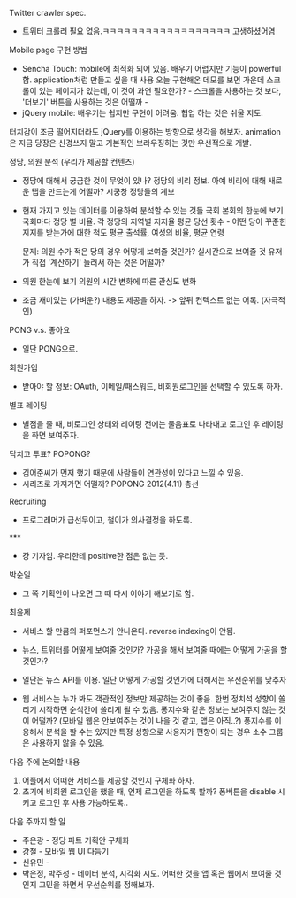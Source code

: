 Twitter crawler spec.
- 트위터 크롤러 필요 없음.ㅋㅋㅋㅋㅋㅋㅋㅋㅋㅋㅋㅋㅋㅋㅋㅋㅋㅋ 고생하셨어염

Mobile page 구현 방법
- Sencha Touch: mobile에 최적화 되어 있음. 배우기 어렵지만 기능이 powerful 함. application처럼 만들고 싶을 때 사용
    오늘 구현해온 데모를 보면 가운데 스크롤이 있는 페이지가 있는데, 이 것이 과연 필요한가?
        - 스크롤을 사용하는 것 보다, '더보기' 버튼을 사용하는 것은 어떨까
        - 
- jQuery mobile: 배우기는 쉽지만 구현이 어려움. 협업 하는 것은 쉬울 지도.

터치감이 조금 떨어지더라도 jQuery를 이용하는 방향으로 생각을 해보자.
animation 은 지금 당장은 신경쓰지 말고 기본적인 브라우징하는 것만 우선적으로 개발.

정당, 의원 분석 (우리가 제공할 컨텐츠)
- 정당에 대해서 궁금한 것이 무엇이 있나? 
    정당의 비리 정보. 아예 비리에 대해 새로운 탭을 만드는게 어떨까? 시궁창
    정당들의 계보

- 현재 가지고 있는 데이터를 이용하여 분석할 수 있는 것들
    국회 본회의 한눈에 보기
    국회마다 정당 별 비율. 각 정당의 지역별 지지율
    평균 당선 횟수 - 어떤 당이 꾸준힌 지지를 받는가에 대한 척도
    평균 출석률, 여성의 비율, 평균 연령

    문제: 의원 수가 적은 당의 경우 어떻게 보여줄 것인가? 실시간으로 보여줄 것
            유저가 직접 '계산하기' 눌러서 하는 것은 어떨까?

- 의원 한눈에 보기
    의원의 시간 변화에 따른 관심도 변화
    
- 조금 재미있는 (가벼운?) 내용도 제공을 하자. -> 앞뒤 컨텍스트 없는 어록. (자극적인)

PONG v.s. 좋아요
- 일단 PONG으로.

회원가입
- 받아야 할 정보: OAuth, 이메일/패스워드, 비회원로그인을 선택할 수 있도록 하자.

별표 레이팅
- 별점을 줄 때, 비로그인 상태와 레이팅 전에는 물음표로 나타내고 로그인 후 레이팅을 하면 보여주자.

닥치고 투표? POPONG?
- 김어준씨가 먼저 했기 때문에 사람들이 연관성이 있다고 느낄 수 있음. 
- 시리즈로 가져가면 어떨까? POPONG 2012(4.11) 총선

Recruiting
- 프로그래머가 급선무이고, 철이가 의사결정을 하도록.

\*\*\*
- 걍 기자임. 우리한테 positive한 점은 없는 듯.

박순일
- 그 쪽 기획안이 나오면 그 때 다시 이야기 해보기로 함.

최윤제
- 서비스 할 만큼의 퍼포먼스가 안나온다. reverse indexing이 안됨.


* 뉴스, 트위터를 어떻게 보여줄 것인가? 가공을 해서 보여줄 때에는 어떻게 가공을 할 것인가?
- 일단은 뉴스 API를 이용. 일단 어떻게 가공할 것인가에 대해서는 우선순위를 낮추자

* 웹 서비스는 누가 봐도 객관적인 정보만 제공하는 것이 좋음. 한번 정치석 성향이 쏠리기 시작하면 순식간에 쏠리게 될 수 있음.
퐁지수와 같은 정보는 보여주지 않는 것이 어떨까? (모바일 웹은 안보여주는 것이 나을 것 같고, 앱은 아직..?)
퐁지수를 이용해서 분석을 할 수는 있지만 특정 성향으로 사용자가 편향이 되는 경우 소수 그룹은 사용하지 않을 수 있음. 


다음 주에 논의할 내용

1. 어플에서 어떠한 서비스를 제공할 것인지 구체화 하자.
2. 초기에 비회원 로그인을 했을 때, 언제 로그인을 하도록 할까? 퐁버튼을 disable 시키고 로그인 후 사용 가능하도록..

다음 주까지 할 일

- 주은광 - 정당 파트 기획안 구체화
- 강철 - 모바일 웹 UI 다듬기
- 신유민 - 
- 박은정, 박주성 - 데이터 분석, 시각화 시도. 어떠한 것을 앱 혹은 웹에서 보여줄 것인지 고민을 하면서 우선순위를 정해보자.
